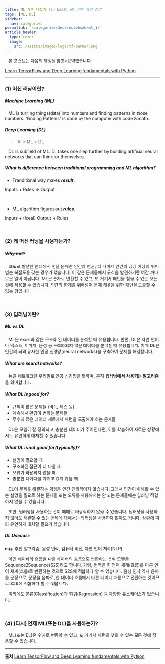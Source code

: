 ```yaml
---
title: ML 기본 다잡기 (1) &#58; ML 기본 개념 정리
tags: [ML, DL]
sidebar:
  nav: categories
permalink: "/categories/docs/notebook/ml_1/"
article_header:
  type: cover
  image:
    src: /assets/images/logo/tf-banner.png
---
```


<div class="article__content" markdown="1">

&ensp; 본 포스트는 다음의 영상을 참조•요약했습니다.

[Learn TensorFlow and Deep Learning fundamentals with Python](https://www.youtube.com/watch?v=tpCFfeUEGs8&list=LL&index=26)

---

### (1) 머신 러닝이란?

##### Machine Learning (ML)

&ensp; ML is turning things(data) into numbers and finding patterns in those numbers. 'Finding Patterns' is done by the computer with code & math.

##### Deep Learning (DL)

> AI > ML > DL

&ensp; DL is subfield of ML. DL takes one step further by building artificial neural networks that can think for themselves.

##### What is difference between traditional programming and ML algorithm?

- Tranditional way makes **_result_**.

Inputs + Rules => Output

<br/>

- ML algorithm figures out **_rules_**.

Inputs + (Ideal) Output => Rules

<br/>

### (2) 왜 머신 러닝을 사용하는가?

##### ~~Why not?~~

&ensp; 고도로 발달한 현대에서 현실 문제란 인간의 평균, 더 나아가 인간의 상상 이상의 뛰어넘는 복잡도를 갖는 경우가 많습니다. 이 같은 문제들에서 규칙을 발견하기란 여간 까다로운 일이 아닙니다. ML은 숫자로 변환할 수 있고, 또 거기서 패턴을 찾을 수 있는 모든 것에 적용할 수 있습니다. 인간의 한계를 뛰어넘어 문제 해결을 위한 패턴을 도출할 수 있는 것입니다.

<br/>

### (3) 딥러닝이란?

##### ML vs DL

&ensp; ML은 excel과 같은 구조화 된 데이터를 분석할 때 유용합니다. 반면, DL은 자연 언어나 텍스트, 이미지, 음성 등 구조화되지 않은 데이터를 분석할 때 유용합니다. 이때 DL은 인간의 뇌와 유사한 인공 신경망(neural networks)을 구축하여 문제를 해결합니다.

##### What are neural networks?

&ensp; 뉴럴 네트워크란 우리말로 인공 신경망을 뜻하며, 흔히 **딥러닝에서 사용되는 알고리즘**을 의미합니다.

##### What DL is good for?

- 규칙이 많은 문제들 (바둑, 체스 등)
- 계속해서 환경이 변화는 문제들
- 무수히 많은 데이터 세트에서 패턴을 도출해야 하는 문제들

&ensp; DL은 모델이 잘 정의되고, 충분한 데이터가 주어진다면, 이를 학습하여 새로운 상황에서도 유연하게 대처할 수 있습니다.

##### What DL is not good for (typically)?

- 설명이 필요할 때
- 구조화된 접근이 더 나을 때
- 오류가 허용되지 않을 때
- 충분한 데이터를 가지고 있지 않을 때

&ensp; DL이 문제를 해결하는 과정은 인간 친화적이지 않습니다. 그래서 인간이 이해할 수 있는 설명을 필요로 하는 문제들 또는 오류를 허용해서는 안 되는 문제들에는 딥러닝 적합하지 않을 수 있습니다.

&ensp; 또한, 딥러닝을 사용하는 것이 때때로 바람직하지 않을 수 있습니다. 딥러닝을 사용하지 않아도 해결할 수 있는 문제에 대해서는 딥러닝을 사용하지 않아도 됩니다. 상황에 따라 유연하게 대처할 필요가 있습니다.

##### DL Usecase

**e.g.**
추천 알고리즘, 음성 인식, 컴퓨터 비전, 자연 언어 처리(NLP)

&ensp; 어떤 데이터의 흐름을 다른 데이터의 흐름으로 변환하는 분석 모델을 Sequence2Sequence(S2S)라고 합니다. 가령, 번역은 한 언어 체계(흐름)를 다른 언어 체계(흐름)로 변환하는 것으로 S2S에 적합하다 할 수 있습니다. 음성 인식 역시 음파를 문장으로, 문장을 음파로, 한 데이터 흐름에서 다른 데이터 흐름으로 전환하는 것이므로 S2S에 적합하다 할 수 있씁니다.

&ensp; 이외에도 분류(Classification)과 회귀(Regression) 등 다양한 유스케이스가 있습니다.

<br/>

### (4) (다시) 언제 ML(또는 DL)을 사용하는가?

&ensp; ML(또는 DL)은 숫자로 변환할 수 있고, 또 거기서 패턴을 찾을 수 있는 모든 것에 적용할 수 있습니다.

---

**출처**
[Learn TensorFlow and Deep Learning fundamentals with Python](https://www.youtube.com/watch?v=tpCFfeUEGs8&list=LL&index=26)

</div>
